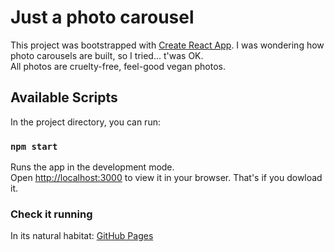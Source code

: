 # Just a photo carousel

This project was bootstrapped with [Create React App](https://github.com/facebook/create-react-app).
I was wondering how photo carousels are built, so I tried... t'was OK.\
All photos are cruelty-free, feel-good vegan photos. 

## Available Scripts

In the project directory, you can run:

### `npm start`

Runs the app in the development mode.\
Open [http://localhost:3000](http://localhost:3000) to view it in your browser.
That's if you dowload it.

### Check it running
In its natural habitat: [GitHub Pages](https://bondyr135.github.io/feel-good-ducklings-carousel/)

